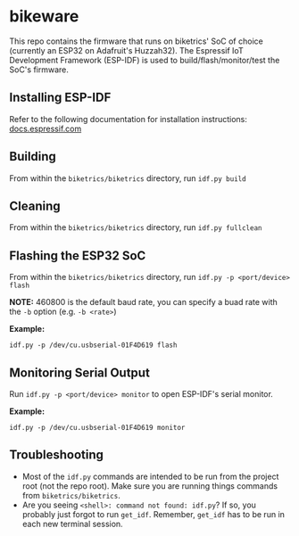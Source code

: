 # bikeware
This repo contains the firmware that runs on biketrics' SoC of choice (currently an ESP32 on Adafruit's Huzzah32). The Espressif IoT Development Framework (ESP-IDF) is used to build/flash/monitor/test the SoC's firmware.

## Installing ESP-IDF
Refer to the following documentation for installation instructions: [docs.espressif.com]([docs.espressif.com](https://docs.espressif.com/projects/esp-idf/en/latest/esp32/get-started/index.html#introduction))

## Building
From within the `biketrics/biketrics` directory, run `idf.py build`

## Cleaning
From within the `biketrics/biketrics` directory, run `idf.py fullclean`

## Flashing the ESP32 SoC
From within the `biketrics/biketrics` directory, run `idf.py -p <port/device> flash`

__NOTE:__ 460800 is the default baud rate, you can specify a buad rate with the `-b` option (e.g. `-b <rate>`)

__Example:__
```
idf.py -p /dev/cu.usbserial-01F4D619 flash
```

## Monitoring Serial Output
Run `idf.py -p <port/device> monitor` to open ESP-IDF's serial monitor.

__Example:__
```
idf.py -p /dev/cu.usbserial-01F4D619 monitor
```

## Troubleshooting
- Most of the `idf.py` commands are intended to be run from the project root (not the repo root). Make sure you are running things commands from `biketrics/biketrics`.
- Are you seeing `<shell>: command not found: idf.py`? If so, you probably just forgot to run `get_idf`. Remember, `get_idf` has to be run in each new terminal session.